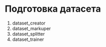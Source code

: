 # Подготовка датасета
1. dataset_creator
2. dataset_markuper
3. dataset_splitter
4. dataset_trainer
